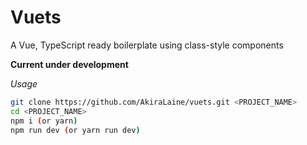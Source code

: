 # Vuets
A Vue, TypeScript ready boilerplate using class-style components 

**Current under development**

*Usage*
```bash
git clone https://github.com/AkiraLaine/vuets.git <PROJECT_NAME>
cd <PROJECT_NAME>
npm i (or yarn)
npm run dev (or yarn run dev)
```